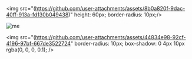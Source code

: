 


 <img src="(https://github.com/user-attachments/assets/8b0a820f-9dac-40ff-913a-fd130b049438)" height: 60px;
      border-radius: 10px;/>

![me](https://github.com/user-attachments/assets/44834e98-92cf-4196-97bf-667de3522724)


<img src="(https://github.com/user-attachments/assets/44834e98-92cf-4196-97bf-667de3522724" border-radius: 10px;
      box-shadow: 0 4px 10px rgba(0, 0, 0, 0.1); />
